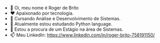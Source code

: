 - 👋 Oi, meu nome é Roger de Brito 
- ❤️ Apaixonado por tecnologia.
- 🎩 Cursando Análise e Desenvolvimento de Sistemas.
- 🌱 Atualmente estou estudando Python language.
- 💞️ Estou a procura de um Estágio na área de Sistemas.
- 📫 Meu LinkedIn: https://www.linkedin.com/in/roger-brito-758191150/

<div>
  <a href="https://github.com/rogergbrito%22%3E
  <img height="140em" src="https://github-readme-stats.vercel.app/api?username=rogergbrito&show_icons=true&theme=dark&include_all_commits=true&count_private=true%22/%3E
  <img height="140em" src="https://github-readme-stats.vercel.app/api/top-langs/?username=rogergbrito&layout=compact&langs_count=7&theme=dark%22/%3E
</div>
